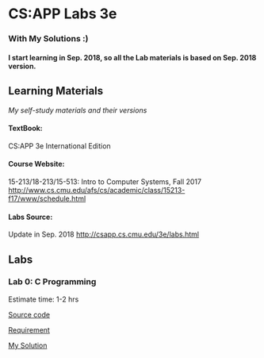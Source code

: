 # CS:APP Labs 3e
### With My Solutions :) 
#### I start learning in Sep. 2018, so all the Lab materials is based on Sep. 2018 version.



## Learning Materials
*My self-study materials and their versions*

#### TextBook: 
CS:APP 3e International Edition

#### Course Website: 
15-213/18-213/15-513: Intro to Computer Systems, Fall 2017
<http://www.cs.cmu.edu/afs/cs/academic/class/15213-f17/www/schedule.html>

#### Labs Source:
Update in Sep. 2018
<http://csapp.cs.cmu.edu/3e/labs.html>


## Labs

### Lab 0: C Programming

Estimate time: 1-2 hrs

[Source code](CLab/cprogramminglab-handout.tar)

[Requirement](CLab/cprogramminglab.pdf)

[My Solution](CLab/handout/)
